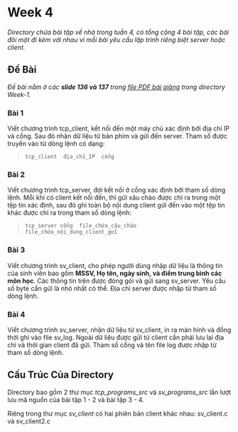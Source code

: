 # Week 4

*Directory chứa bài tập về nhà trong tuần 4, có tổng cộng 4 bài tập, các bài đôi một đi kèm với nhau vì mỗi bài yêu cầu lập trình riêng biệt server hoặc client.*

## Đề Bài

*Đề bài nằm ở các **slide 136 và 137** trong [file PDF bài giảng](../Week-1/Lap_trinh_mang_IT4060.pdf) trong directory Week-1.*

### Bài 1

Viết chương trình tcp_client, kết nối đến một máy chủ xác định bởi địa chỉ IP và cổng. Sau đó nhận dữ liệu từ bàn phím và gửi đến server. Tham số được
truyền vào từ dòng lệnh có dạng:

> ``tcp_client  địa_chỉ_IP  cổng``

### Bài 2

Viết chương trình tcp_server, đợi kết nối ở cổng xác định bởi tham số dòng lệnh. Mỗi khi có client kết nối đến, thì gửi xâu chào được chỉ ra trong một tệp tin xác định, sau đó ghi toàn bộ nội dung client gửi đến vào một tệp tin khác được chỉ ra trong tham số dòng lệnh:

> ``tcp_server cổng  file_chứa_câu_chào  file_chứa_nội_dung_client_gửi``

### Bài 3

Viết chương trình sv_client, cho phép người dùng nhập dữ liệu là thông tin của sinh viên bao gồm **MSSV, Họ tên, ngày sinh, và điểm trung bình các môn học**. Các thông tin trên được đóng gói và gửi sang sv_server. Yêu cầu số byte cần gửi là nhỏ nhất có thể. Địa chỉ server được nhập từ tham số dòng lệnh.

### Bài 4

Viết chương trình sv_server, nhận dữ liệu từ sv_client, in ra màn hình và đồng thời ghi vào file sv_log. Ngoài dữ liệu được gửi từ client cần phải lưu
lại địa chỉ và thời gian client đã gửi. Tham số cổng và tên file log được nhập từ tham số dòng lệnh.

## Cấu Trúc Của Directory

Directory bao gồm 2 thư mục *tcp_programs_src* và *sv_programs_src* lần lượt lưu mã nguồn của bài tập 1 - 2 và bài tập 3 - 4.

Riêng trong thư mục *sv_client* có hai phiên bản client khác nhau: sv_client.c và sv_client2.c